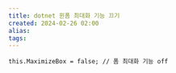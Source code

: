 ```yaml
---
title: dotnet 윈폼 최대화 기능 끄기
created: 2024-02-26 02:00
alias:
tags:
---
```

```
this.MaximizeBox = false; // 폼 최대화 기능 off
```


